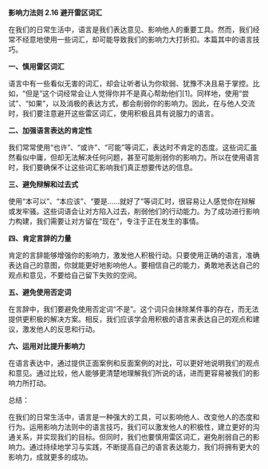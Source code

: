 **影响力法则 2.16 避开雷区词汇**

在我们的日常生活中，语言是我们表达意见、影响他人的重要工具。然而，我们经常不经意地使用一些词汇，却可能导致我们的影响力大打折扣。本篇其中的语言技巧。

**一、慎用雷区词汇** 

语言中有一些看似无害的词汇，却会让听者认为你软弱、犹豫不决且易于掌控。比如，“但是”这个词经常会让人觉得你并不是真心帮助他们[1]。同样地，使用“尝试”、“如果”，以及消极的表达方式，都会削弱你的影响力。因此，在与他人交流时，我们要注意避开这些雷区词汇，使用积极且具有说服力的语言。

**二、加强语言表达的肯定性** 

我们常常使用“也许”、“或许”、“可能”等词汇，表达时不肯定的态度。这些词汇虽然看似中庸，但却无法解决任何问题，甚至可能削弱你的影响力。所以在使用语言时，我们要确保不让这些词汇影响我们真正想要传达的信息。

**三、避免辩解和过去式** 

使用“本可以”、“本应该”、“要是……就好了”等词汇时，很容易让人感觉你在辩解或发牢骚。这些词语会让对方陷入过去，削弱他们的行动能力。为了成功进行影响力构建，我们需要让对方留在“现在”，专注于正在发生的事情。

**四、肯定言辞的力量** 

肯定的言辞能够增强你的影响力，激发他人积极行动。只要使用正确的语言，准确表达自己的意图，你就能更好地影响他人。要相信自己的能力，勇敢地表达自己的观点和意见，不要给自己留下失败的空间。

**五、避免使用否定词**

在言辞中，我们要避免使用否定词“不是”。这个词只会抹除某件事的存在，而无法提供更积极的解决方案。相反，我们应该学会用积极的语言来表达自己的观点和建议，激发他人的反思和行动。

**六、运用对比提升影响力** 

在语言表达中，通过提供正面案例和反面案例的对比，可以更好地说明我们的观点和意见。通过比较，他人能够更清楚地理解我们所说的话，进而更容易被我们的影响力所打动。

总结： 

在我们的日常生活中，语言是一种强大的工具，可以影响他人、改变他人的态度和行为。运用影响力法则中的语言技巧，我们可以激发他人的积极性，建立更好的沟通关系，并实现我们的目标。但同时，我们也要慎用雷区词汇，避免削弱自己的影响力。通过持续地学习与实践，不断提高自己的语言表达能力，我们将拥有更大的影响力，成就更多的成功。